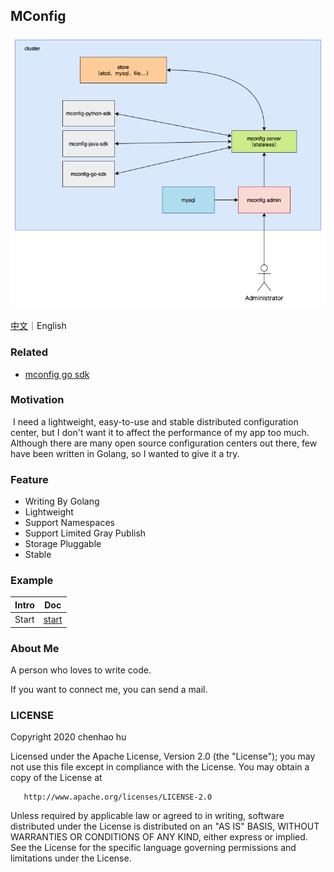 ## MConfig

![mconfig](docs/img/mconfig.png)

[中文](docs/zh/README.md)｜English


### Related

* [mconfig go sdk](https://github.com/mhchlib/mconfig-go-sdk) 

### Motivation

​	I need a lightweight, easy-to-use and stable distributed configuration center, but I don't want it to affect the performance of my app too much.
​	Although there are many open source configuration centers out there, few have been written in Golang, so I wanted to give it a try.

### Feature

* Writing By Golang
* Lightweight
* Support Namespaces
* Support Limited Gray Publish
* Storage Pluggable
* Stable

### Example

| Intro | Doc                    |
| ----- | ---------------------- |
| Start | [start](docs/start.md) |



### About Me

A person who loves to write code.

If you want to connect me, you can send a mail.

### LICENSE

   Copyright 2020 chenhao hu

   Licensed under the Apache License, Version 2.0 (the "License");
   you may not use this file except in compliance with the License.
   You may obtain a copy of the License at

       http://www.apache.org/licenses/LICENSE-2.0

   Unless required by applicable law or agreed to in writing, software
   distributed under the License is distributed on an "AS IS" BASIS,
   WITHOUT WARRANTIES OR CONDITIONS OF ANY KIND, either express or implied.
   See the License for the specific language governing permissions and
   limitations under the License.
